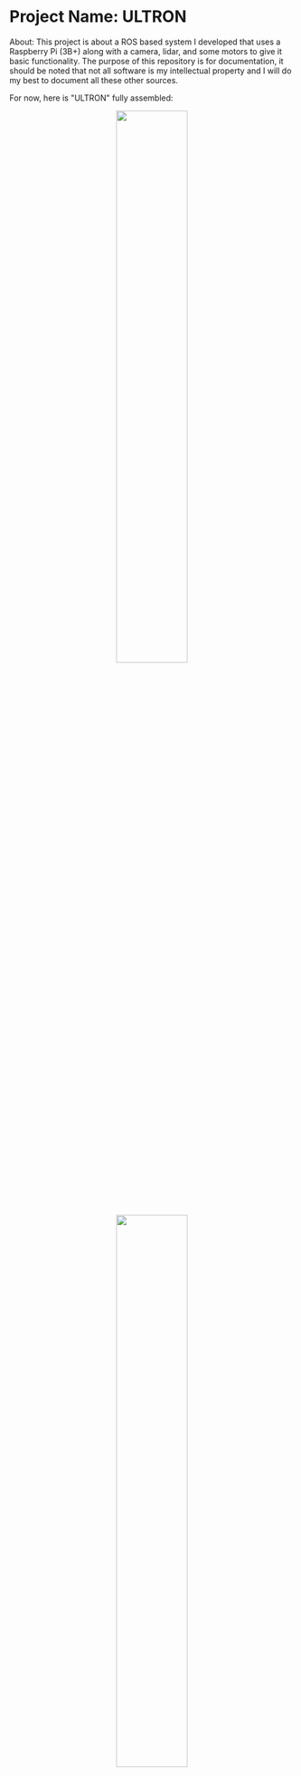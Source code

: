 # Project Name: ULTRON
About: This project is about a ROS based system I developed that uses a Raspberry Pi (3B+) along with a camera, lidar, and some motors to give it basic functionality. The purpose of this repository is for documentation, it should be noted that not all software is my intellectual property and I will do my best to document all these other sources.

For now, here is "ULTRON" fully assembled: <br />
<p align="center">
<img src="https://user-images.githubusercontent.com/82693292/152650523-951588f2-b355-4d95-97e6-f46a93989f0d.JPG" width=50% height=50%> 
<img src="https://user-images.githubusercontent.com/82693292/152650528-b944068a-f1f8-441b-9edc-d8c1374e347c.JPG" width=50% height=50%> 
</p>
<br />

Here is the Fusion360 version of him: <br />
<p align="center">
<img src="https://user-images.githubusercontent.com/82693292/152650484-7af85e27-28d4-4897-bc61-e807d644a575.png" width=50% height=50%>
</p>
<br />

Note: I made a last minute decision to orient his camera the other way around which is why the images may not be consistent with each other. I found that the lidar occupied too much space in the camera frame. I will upload his code as soon as I gather all the necessary reference to the other repos I have used in the making of this project.
<div align="center">
| ULTRON moving around! &nbsp;&nbsp;&nbsp; | My flatmate publishing the velocity. | ---: <video src='https://user-images.githubusercontent.com/82693292/152689234-091d02ac-c333-45e7-95d0-b993f5c16aa7.MOV'> | ---: <video src='https://user-images.githubusercontent.com/82693292/152689675-f86b351e-9fe6-4e42-af11-9a726b337ebc.mp4'> |
</div>

  
  <div align="center">
 
COLUMN&nbsp;&nbsp;&nbsp;1 |  COLUMN 2   
:---:  | ---: 
<video src='https://user-images.githubusercontent.com/82693292/152689234-091d02ac-c333-45e7-95d0-b993f5c16aa7.MOV'> | <video src='https://user-images.githubusercontent.com/82693292/152689675-f86b351e-9fe6-4e42-af11-9a726b337ebc.mp4'>

</div>
